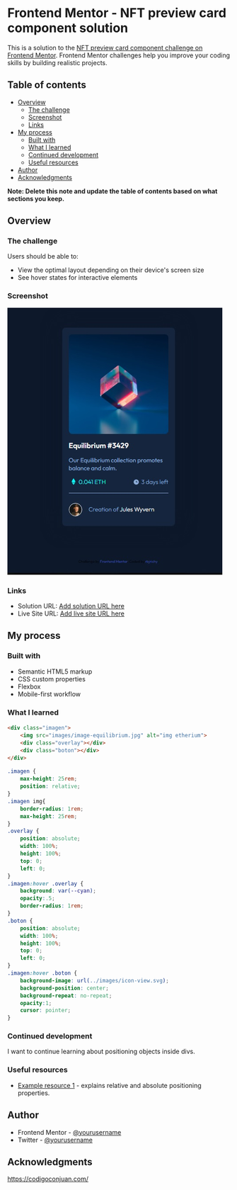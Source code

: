 # Frontend Mentor - NFT preview card component solution

This is a solution to the [NFT preview card component challenge on Frontend Mentor](https://www.frontendmentor.io/challenges/nft-preview-card-component-SbdUL_w0U). Frontend Mentor challenges help you improve your coding skills by building realistic projects. 

## Table of contents

- [Overview](#overview)
  - [The challenge](#the-challenge)
  - [Screenshot](#screenshot)
  - [Links](#links)
- [My process](#my-process)
  - [Built with](#built-with)
  - [What I learned](#what-i-learned)
  - [Continued development](#continued-development)
  - [Useful resources](#useful-resources)
- [Author](#author)
- [Acknowledgments](#acknowledgments)

**Note: Delete this note and update the table of contents based on what sections you keep.**

## Overview

### The challenge

Users should be able to:

- View the optimal layout depending on their device's screen size
- See hover states for interactive elements

### Screenshot

![](./images/screenshot.jpg)


### Links

- Solution URL: [Add solution URL here](https://your-solution-url.com)
- Live Site URL: [Add live site URL here](https://your-live-site-url.com)

## My process

### Built with

- Semantic HTML5 markup
- CSS custom properties
- Flexbox
- Mobile-first workflow


### What I learned

```html
<div class="imagen">
    <img src="images/image-equilibrium.jpg" alt="img etherium">
    <div class="overlay"></div>
    <div class="boton"></div>
</div>
```
```css
.imagen {
    max-height: 25rem;
    position: relative;
}
.imagen img{
    border-radius: 1rem;
    max-height: 25rem;
}
.overlay {
    position: absolute;
    width: 100%;
    height: 100%;
    top: 0;
    left: 0;
}
.imagen:hover .overlay {
    background: var(--cyan);
    opacity:.5;
    border-radius: 1rem;
}
.boton {
    position: absolute;
    width: 100%;
    height: 100%;
    top: 0;
    left: 0;
}
.imagen:hover .boton {
    background-image: url(../images/icon-view.svg);
    background-position: center;
    background-repeat: no-repeat;
    opacity:1;
    cursor: pointer;
}
```
### Continued development

I want to continue learning about positioning objects inside divs.

### Useful resources

- [Example resource 1](https://www.youtube.com/watch?v=4WlOokagtR4) - explains relative and absolute positioning properties.

## Author

- Frontend Mentor - [@yourusername](https://www.frontendmentor.io/profile/rbjrichy)
- Twitter - [@yourusername](https://www.twitter.com/rbjrichy)


## Acknowledgments

https://codigoconjuan.com/
